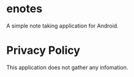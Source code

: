 # enotes
A simple note taking  application for Android.

# Privacy Policy
This application does not gather any infomation.
